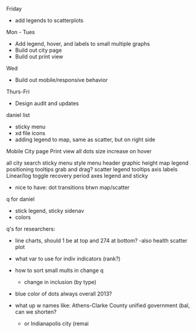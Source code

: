 Friday
- add legends to scatterplots

Mon - Tues
- Add legend, hover, and labels to small multiple graphs
- Build out city page
- Build out print view

Wed
- Build out mobile/responsive behavior

Thurs-Fri
- Design audit and updates




daniel list
- sticky menu
- xd file icons
- adding legend to map, same as scatter, but on right side


Mobile
City page
Print view
all dots size increase on hover

all
	city search
	sticky menu
	style
		menu
		header
		graphic height
map
	legend
	positioning
	tooltips
	grab and drag?
scatter
	legend
	tooltips
	axis labels
	Linear/log toggle
recovery period
	axes
	legend and sticky




- nice to have: dot transitions btwn map/scatter

q for daniel
- stick legend, sticky sidenav
- colors

q's for researchers:

- line charts, should 1 be at top and 274 at bottom?
	-also health scatter plot

- what var to use for indiv indicators (rank?)
- how to sort small mults in change q
	- change in inclusion (by type)
- blue color of dots always overall 2013?




- what up w names like: Athens-Clarke County unified government (bal, can we shorten?
	- or Indianapolis city (remai